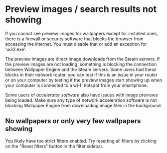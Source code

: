 # Preview images / search results not showing

If you cannot see preview images for wallpapers except for installed ones, there is a firewall or security software that blocks the browser from accessing the internet. You must disable that or add an exception for 'ui32.exe'.

The preview images are direct image downloads from the Steam servers. If the preview images are not loading, something is blocking the connection between Wallpaper Engine and the Steam servers. Some users had these blocks in their network router, you can test if this is an issue in your router or on your computer by testing if the preview images start showing up when your computer is connected to a wi-fi hotspot from your smartphone.

Some users of *accelerator software* also have issues with image previews being loaded. Make sure any type of network acceleration software is not blocking Wallpaper Engine from downloading image files in the background.

## No wallpapers or only very few wallpapers showing

You likely have too strict filters enabled. Try resetting all filters by clicking on the "Reset filters" button in the filter sidebar.